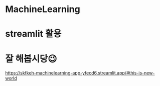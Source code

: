 # MachineLearning
# streamlit 활용 
# 잘 해봅시당😉

https://skfkeh-machinelearning-app-yfecd6.streamlit.app/#this-is-new-world
